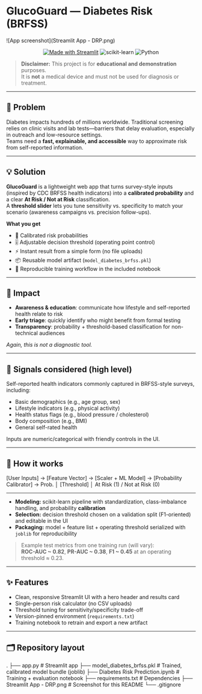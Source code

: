 # GlucoGuard — Diabetes Risk (BRFSS)

![App screenshot](Streamlit App - DRP.png)

<div align="center">

[![Made with Streamlit](https://img.shields.io/badge/Streamlit-app-ff4b4b?logo=streamlit&logoColor=white)](#-quickstart)
![scikit-learn](https://img.shields.io/badge/scikit--learn-ML-blue?logo=scikitlearn&logoColor=white)
![Python](https://img.shields.io/badge/Python-3.x-3776AB?logo=python&logoColor=white)

</div>

> **Disclaimer:** This project is for **educational and demonstration** purposes.  
> It is **not** a medical device and must not be used for diagnosis or treatment.

---

## 🚩 Problem

Diabetes impacts hundreds of millions worldwide. Traditional screening relies on clinic visits and lab tests—barriers that delay evaluation, especially in outreach and low-resource settings.  
Teams need a **fast, explainable, and accessible** way to approximate risk from self-reported information.

---

## 💡 Solution

**GlucoGuard** is a lightweight web app that turns survey-style inputs (inspired by CDC BRFSS health indicators) into a **calibrated probability** and a clear **At Risk / Not at Risk** classification.  
A **threshold slider** lets you tune sensitivity vs. specificity to match your scenario (awareness campaigns vs. precision follow-ups).

**What you get**
- 🧮 Calibrated risk probabilities
- 🎚️ Adjustable decision threshold (operating point control)
- ⚡ Instant result from a simple form (no file uploads)
- 📦 Reusable model artifact (`model_diabetes_brfss.pkl`)
- 🧪 Reproducible training workflow in the included notebook

---

## 🎯 Impact

- **Awareness & education**: communicate how lifestyle and self-reported health relate to risk  
- **Early triage**: quickly identify who might benefit from formal testing  
- **Transparency**: probability + threshold-based classification for non-technical audiences

*Again, this is not a diagnostic tool.*

---

## 🔎 Signals considered (high level)

Self-reported health indicators commonly captured in BRFSS-style surveys, including:
- Basic demographics (e.g., age group, sex)  
- Lifestyle indicators (e.g., physical activity)  
- Health status flags (e.g., blood pressure / cholesterol)  
- Body composition (e.g., BMI)  
- General self-rated health

Inputs are numeric/categorical with friendly controls in the UI.

---

## 🧠 How it works

[User Inputs] → [Feature Vector] → [Scaler + ML Model] → [Probability Calibrator] → Prob.
│
[Threshold]
│
At Risk (1) / Not at Risk (0)

---


- **Modeling:** scikit-learn pipeline with standardization, class-imbalance handling, and probability **calibration**  
- **Selection:** decision threshold chosen on a validation split (F1-oriented) and editable in the UI  
- **Packaging:** model + feature list + operating threshold serialized with `joblib` for reproducibility

> Example test metrics from one training run (will vary):  
> **ROC-AUC ~ 0.82**, **PR-AUC ~ 0.38**, **F1 ~ 0.45** at an operating threshold ≈ 0.23.

---

## ✨ Features

- Clean, responsive Streamlit UI with a hero header and results card  
- Single-person risk calculator (no CSV uploads)  
- Threshold tuning for sensitivity/specificity trade-off  
- Version-pinned environment (`requirements.txt`)  
- Training notebook to retrain and export a new artifact

---

## 🗂️ Repository layout

.
├── app.py # Streamlit app
├── model_diabetes_brfss.pkl # Trained, calibrated model bundle (joblib)
├── Diabetes Risk Prediction.ipynb # Training + evaluation notebook
├── requirements.txt # Dependencies
├── Streamlit App - DRP.png # Screenshot for this README
└── .gitignore

